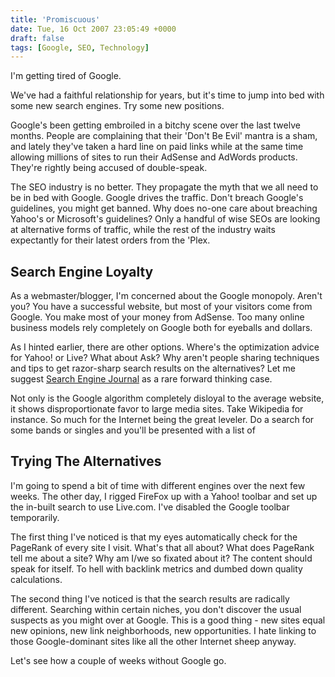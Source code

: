```yaml
---
title: 'Promiscuous'
date: Tue, 16 Oct 2007 23:05:49 +0000
draft: false
tags: [Google, SEO, Technology]
---
```


I'm getting tired of Google.

We've had a faithful relationship for years, but it's time to jump into bed with some new search engines. Try some new positions.

Google's been getting embroiled in a bitchy scene over the last twelve months. People are complaining that their 'Don't Be Evil' mantra is a sham, and lately they've taken a hard line on paid links while at the same time allowing millions of sites to run their AdSense and AdWords products. They're rightly being accused of double-speak.

The SEO industry is no better. They propagate the myth that we all need to be in bed with Google. Google drives the traffic. Don't breach Google's guidelines, you might get banned. Why does no-one care about breaching Yahoo's or Microsoft's guidelines? Only a handful of wise SEOs are looking at alternative forms of traffic, while the rest of the industry waits expectantly for their latest orders from the 'Plex.

Search Engine Loyalty
---------------------

As a webmaster/blogger, I'm concerned about the Google monopoly. Aren't you? You have a successful website, but most of your visitors come from Google. You make most of your money from AdSense. Too many online business models rely completely on Google both for eyeballs and dollars.

As I hinted earlier, there are other options. Where's the optimization advice for Yahoo! or Live? What about Ask? Why aren't people sharing techniques and tips to get razor-sharp search results on the alternatives? Let me suggest [Search Engine Journal](http://www.searchenginejournal.com/search-optimization-guide-for-the-new-yahoo-search/5740/) as a rare forward thinking case.

Not only is the Google algorithm completely disloyal to the average website, it shows disproportionate favor to large media sites. Take Wikipedia for instance. So much for the Internet being the great leveler. Do a search for some bands or singles and you'll be presented with a list of

Trying The Alternatives
-----------------------

I'm going to spend a bit of time with different engines over the next few weeks. The other day, I rigged FireFox up with a Yahoo! toolbar and set up the in-built search to use Live.com. I've disabled the Google toolbar temporarily.

The first thing I've noticed is that my eyes automatically check for the PageRank of every site I visit. What's that all about? What does PageRank tell me about a site? Why am I/we so fixated about it? The content should speak for itself. To hell with backlink metrics and dumbed down quality calculations.

The second thing I've noticed is that the search results are radically different. Searching within certain niches, you don't discover the usual suspects as you might over at Google. This is a good thing - new sites equal new opinions, new link neighborhoods, new opportunities. I hate linking to those Google-dominant sites like all the other Internet sheep anyway.

Let's see how a couple of weeks without Google go.